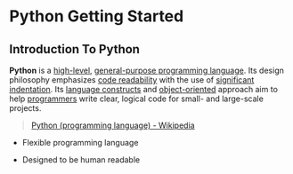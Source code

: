 # Python Getting Started

## Introduction To Python

**Python** is a [high-level](https://en.wikipedia.org/wiki/High-level_programming_language "High-level programming language"), [general-purpose programming language](https://en.wikipedia.org/wiki/General-purpose_programming_language "General-purpose programming language"). Its design philosophy emphasizes [code readability](https://en.wikipedia.org/wiki/Code_readability "Code readability") with the use of [significant indentation](https://en.wikipedia.org/wiki/Off-side_rule "Off-side rule"). Its [language constructs](https://en.wikipedia.org/wiki/Language_construct "Language construct") and [object-oriented](https://en.wikipedia.org/wiki/Object-oriented_programming "Object-oriented programming") approach aim to help [programmers](https://en.wikipedia.org/wiki/Programmers "Programmers") write clear, logical code for small- and large-scale projects.

> [Python (programming language) - Wikipedia](https://en.wikipedia.org/wiki/Python_(programming_language))

* Flexible programming language

* Designed to be human readable


